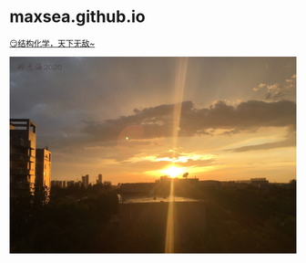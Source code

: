 # maxsea.github.io




[:smirk:结构化学，天下无敌~](https://www.bilibili.com/video/av29005895?from=search&seid=10982941759365607406 )

![image](https://github.com/xmaxsea/maxsea.github.io/blob/xmaxsea-patch-15/4.jpg)
